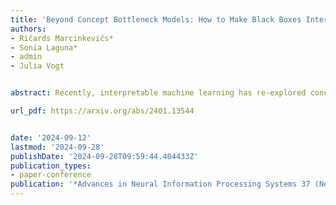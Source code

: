 ```yaml
---
title: 'Beyond Concept Bottleneck Models: How to Make Black Boxes Intervenable?'
authors:
- Ričards Marcinkevičs*
- Sonia Laguna*
- admin
- Julia Vogt


abstract: Recently, interpretable machine learning has re-explored concept bottleneck models (CBM). An advantage of this model class is the user's ability to intervene on predicted concept values, affecting the downstream output. In this work, we introduce a method to perform such concept-based interventions on pretrained neural networks, which are not interpretable by design, only given a small validation set with concept labels. Furthermore, we formalise the notion of intervenability as a measure of the effectiveness of concept-based interventions and leverage this definition to fine-tune black boxes. Empirically, we explore the intervenability of black-box classifiers on synthetic tabular and natural image benchmarks. We focus on backbone architectures of varying complexity, from simple, fully connected neural nets to Stable Diffusion. We demonstrate that the proposed fine-tuning improves intervention effectiveness and often yields better-calibrated predictions. To showcase the practical utility of our techniques, we apply them to deep chest X-ray classifiers and show that fine-tuned black boxes are more intervenable than CBMs. Lastly, we establish that our methods are still effective under vision-language-model-based concept annotations, alleviating the need for a human-annotated validation set.

url_pdf: https://arxiv.org/abs/2401.13544


date: '2024-09-12'
lastmod: '2024-09-28'
publishDate: '2024-09-28T09:59:44.404433Z'
publication_types:
- paper-conference
publication: '*Advances in Neural Information Processing Systems 37 (NeurIPS 2024)*'
---
```

